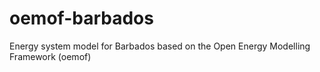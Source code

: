 # oemof-barbados
Energy system model for Barbados based on the Open Energy Modelling Framework (oemof)
